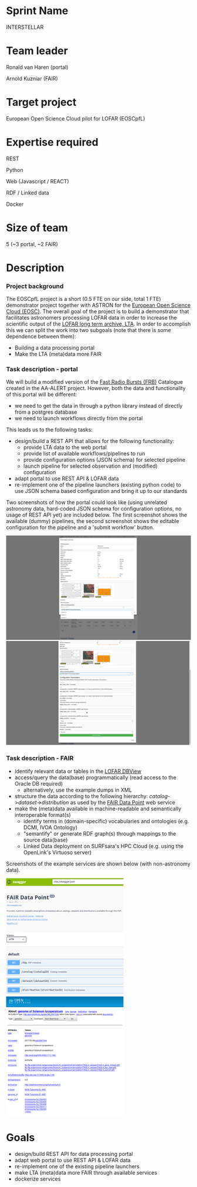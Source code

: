 # Sprint Name

INTERSTELLAR

# Team leader

Ronald van Haren (portal)

Arnold Kuzniar (FAIR)
# Target project

European Open Science Cloud pilot for LOFAR (EOSCpfL)

# Expertise required

REST

Python

Web (Javascript / REACT)

RDF / Linked data

Docker

# Size of team

5 (~3 portal, ~2 FAIR)

# Description

### Project background
The EOSCpfL project is a short (0.5 FTE on our side, total 1 FTE) demonstrator project together with ASTRON for the [European Open Science Cloud (EOSC)](https://ec.europa.eu/research/openscience/index.cfm?pg=open-science-cloud). The overall goal of the project is to build a demonstrator that facilitates astronomers processing LOFAR data in order to increase the scientific output of the [LOFAR long term archive, LTA](https://lta.lofar.eu/). In order to accomplish this we can split the work into two subgoals (note that there is some dependence between them):
* Building a data processing portal
* Make the LTA (meta)data more FAIR

### Task description  - portal
We will build a modified version of the [Fast Radio Bursts (FRB)](http://www.frbcat.org) Catalogue created in the AA-ALERT project. However, both the data and functionality of this portal will be different:
* we need to get the data in through a python library instead of directly from a postgres database
* we need to launch workflows directly from the portal

This leads us to the following tasks:
* design/build a REST API that allows for the following functionality:
    - provide LTA data to the web portal
    - provide list of available workflows/pipelines to run
    - provide configuration options (JSON schema) for selected pipeline
    - launch pipeline for selected observation and (modified) configuration
* adapt portal to use REST API & LOFAR data
* re-implement one of the pipeline launchers (existing python code) to use JSON schema based configuration and bring it up to our standards

Two screenshots of how the portal could look like (using unrelated astronomy data, hard-coded JSON schema for configuration options, no usage of REST API yet) are included below. The first screenshot shows the available (dummy) pipelines, the second screenshot shows the editable configuration for the pipeline and a 'submit workflow' button.

![selection](img/interstellar/screenshot-selection.png "Pipeline selection")
![configuration](img/interstellar/screenshot-expanded.png "Pipeline configuration")

### Task description  - FAIR
* identify relevant data or tables in the [LOFAR DBView](https://lta-dbview.lofar.eu/DbView)
* access/query the data(base) programmatically (read access to the Oracle DB required)
  - alternatively, use the example dumps in XML
* structure the data according to the following hierarchy: _catalog_->_dataset_->_distribution_ as used by the [FAIR Data Point](https://www.research-software.nl/software/fairdatapoint) web service
* make the (meta)data available in machine-readable and semantically interoperable format(s)
  - identify terms in (domain-specific) vocabularies and ontologies (e.g. DCMI, IVOA Ontology)
  - "semantify" or generate RDF graph(s) through mappings to the source data(base)
  - Linked Data deployment on SURFsara's HPC Cloud (e.g. using the OpenLink's Virtuoso server)

Screenshots of the example services are shown below (with non-astronomy data).

![FDP](img/interstellar/FDP.png "FAIR Data Point")
![VOS](img/interstellar/VOS.png "Virtuoso Linked Data browser")

# Goals
* design/build REST API for data processing portal
* adapt web portal to use REST API & LOFAR data
* re-implement one of the existing pipeline launchers
* make LTA (meta)data more FAIR through available services
* dockerize services

